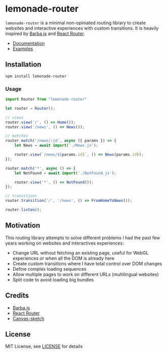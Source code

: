 # lemonade-router

`lemonade-router` is a minimal non-opiniated routing library to create websites and interactive experiences with custom transitions. It is heavily inspired by [Barba.js](https://github.com/barbajs/barba) and [React Router](https://github.com/ReactTraining/react-router).

- [Documentation](https://github.com/raphaelameaume/lemonade-router/tree/master/docs/README.md)
- [Examples](https://github.com/raphaelameaume/lemonade-router/tree/master/demo)

## Installation

`npm install lemonade-router`

### Usage

```js
import Router from "lemonade-router"

let router = Router();

// views
router.view('/', () => Home());
router.view('/news', () => News());

// matches
router.match('/news/:id', async ({ params }) => {
    let News = await import('./News.js');

    router.view(`/news/${params.id}`, () => News(params.id));
});

router.match('*', async () => {
    let NotFound = await import('./NotFound.js');

    router.view('*', () => NotFound());
});

// transitions
router.transition('/', '/news', () => FromHomeToNews());

router.listen();

```

## Motivation
This routing library attempts to solve different problems I had the past few years working on websites and interactives experiences:
- Change URL without fetching an existing page, useful for WebGL experiences or when all the DOM is already here
- Create custom transitions where I have total control over DOM changes
- Define complex loading sequences 
- Allow multiple pages to work on different URLs (multilingual websites)
- Split code to avoid loading big bundles

## Credits
- [Barba.js](https://github.com/barbajs/barba)
- [React Router](https://github.com/ReactTraining/react-router)
- [Canvas-sketch](https://github.com/mattdesl/canvas-sketch)

## License

MIT License, see [LICENSE](https://github.com/raphaelameaume/lemonade-router/tree/master/LICENSE) for details